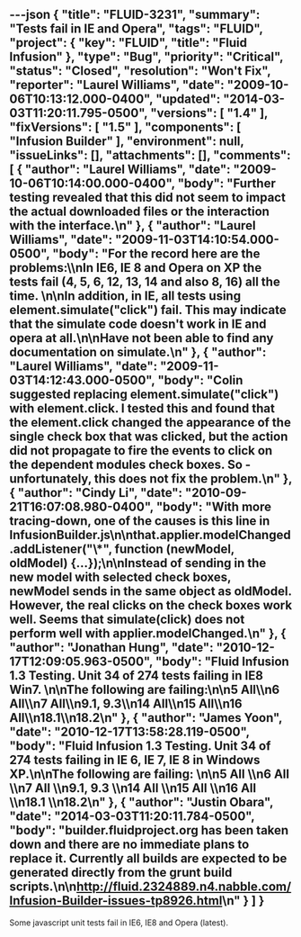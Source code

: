 ---json
{
  "title": "FLUID-3231",
  "summary": "Tests fail in IE and Opera",
  "tags": "FLUID",
  "project": {
    "key": "FLUID",
    "title": "Fluid Infusion"
  },
  "type": "Bug",
  "priority": "Critical",
  "status": "Closed",
  "resolution": "Won't Fix",
  "reporter": "Laurel Williams",
  "date": "2009-10-06T10:13:12.000-0400",
  "updated": "2014-03-03T11:20:11.795-0500",
  "versions": [
    "1.4"
  ],
  "fixVersions": [
    "1.5"
  ],
  "components": [
    "Infusion Builder"
  ],
  "environment": null,
  "issueLinks": [],
  "attachments": [],
  "comments": [
    {
      "author": "Laurel Williams",
      "date": "2009-10-06T10:14:00.000-0400",
      "body": "Further testing revealed that this did not seem to impact the actual downloaded files or the interaction with the interface.\n"
    },
    {
      "author": "Laurel Williams",
      "date": "2009-11-03T14:10:54.000-0500",
      "body": "For the record here are the problems:\\\nIn IE6, IE 8 and Opera on XP the tests fail (4, 5, 6, 12, 13, 14 and also 8, 16) all the time.&#x20;\n\nIn addition, in IE, all tests using element.simulate(\"click\") fail. This may indicate that the simulate code doesn't work in IE and opera at all.\n\nHave not been able to find any documentation on simulate.\n"
    },
    {
      "author": "Laurel Williams",
      "date": "2009-11-03T14:12:43.000-0500",
      "body": "Colin suggested replacing element.simulate(\"click\") with element.click. I tested this and found that the element.click changed the appearance of the single check box that was clicked, but the action did not propagate to fire the events to click on the dependent modules check boxes. So - unfortunately, this does not fix the problem.\n"
    },
    {
      "author": "Cindy Li",
      "date": "2010-09-21T16:07:08.980-0400",
      "body": "With more tracing-down, one of the causes is this line in InfusionBuilder.js\n\nthat.applier.modelChanged.addListener(\"\\*\", function (newModel, oldModel) {...});\n\nInstead of sending in the new model with selected check boxes, newModel sends in the same object as oldModel. However, the real clicks on the check boxes work well. Seems that simulate(click) does not perform well with applier.modelChanged.\n"
    },
    {
      "author": "Jonathan Hung",
      "date": "2010-12-17T12:09:05.963-0500",
      "body": "Fluid Infusion 1.3 Testing. Unit 34 of 274 tests failing in IE8 Win7.&#x20;\n\nThe following are failing:\n\n5 All\\\n6 All\\\n7 All\\\n9.1, 9.3\\\n14 All\\\n15 All\\\n16 All\\\n18.1\\\n18.2\n"
    },
    {
      "author": "James Yoon",
      "date": "2010-12-17T13:58:28.119-0500",
      "body": "Fluid Infusion 1.3 Testing. Unit 34 of 274 tests failing in IE 6, IE 7, IE 8 in Windows XP.\n\nThe following are failing:&#x20;\n\n5 All \\\n6 All \\\n7 All \\\n9.1, 9.3 \\\n14 All \\\n15 All \\\n16 All \\\n18.1 \\\n18.2\n"
    },
    {
      "author": "Justin Obara",
      "date": "2014-03-03T11:20:11.784-0500",
      "body": "builder.fluidproject.org has been taken down and there are no immediate plans to replace it. Currently all builds are expected to be generated directly from the grunt build scripts.\n\n<http://fluid.2324889.n4.nabble.com/Infusion-Builder-issues-tp8926.html>\n"
    }
  ]
}
---
Some javascript unit tests fail in IE6, IE8 and Opera (latest).&#x20;

        